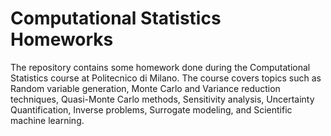 # Computational Statistics Homeworks
The repository contains some homework done during the Computational Statistics course at Politecnico di Milano.
The course covers topics such as Random variable generation, Monte Carlo and Variance reduction techniques, 
Quasi-Monte Carlo methods, Sensitivity analysis, Uncertainty Quantification, Inverse problems,
Surrogate modeling, and Scientific machine learning.
